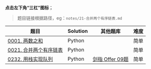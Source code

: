 **点击左下角“三杠”图标**；

> 题目链接根据路径，eg：`notes/21-合并两个有序链表.md`

| 题目                                                   | Solution | 其他题库                                                     | 难度 |
| ------------------------------------------------------ | -------- | ------------------------------------------------------------ | ---- |
| [0001. 两数之和](notes/1-两数之和.md)                  | Python   |                                                              | 简单 |
| [0021. 合并两个有序链表](notes/21-合并两个有序链表.md) | Python   |                                                              | 简单 |
| [0232. 用栈实现队列](notes/232-用栈实现队列)           | Python   | [剑指 Offer 09题](https://leetcode-cn.com/problems/yong-liang-ge-zhan-shi-xian-dui-lie-lcof/) | 简单 |

